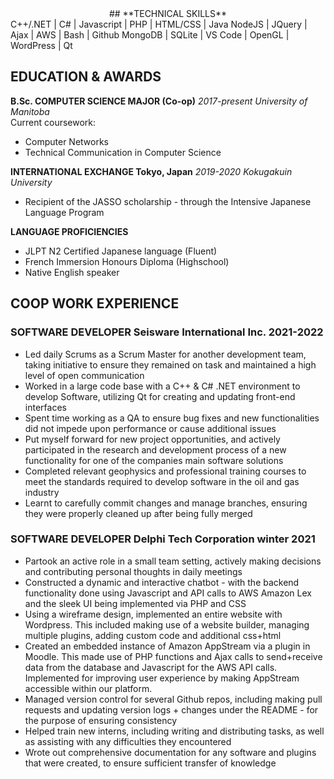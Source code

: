 <center>
## **TECHNICAL SKILLS**
</center>
C++/.NET | C# | Javascript | PHP | HTML/CSS | Java  
NodeJS | JQuery | Ajax | AWS | Bash | Github  
MongoDB | SQLite | VS Code | OpenGL | WordPress | Qt 

## **EDUCATION & AWARDS**   
**B.Sc. COMPUTER SCIENCE MAJOR (Co-op)**			  *2017-present
University of Manitoba*  
Current coursework: 
- Computer Networks
- Technical Communication in Computer Science
		     
**INTERNATIONAL EXCHANGE Tokyo, Japan**
*2019-2020 Kokugakuin University*  
- Recipient of the JASSO scholarship - through the Intensive 
Japanese Language Program

**LANGUAGE PROFICIENCIES**                                              
- JLPT N2 Certified Japanese language (Fluent)
- French Immersion Honours Diploma (Highschool)
- Native English speaker

## **COOP WORK EXPERIENCE** 
### **SOFTWARE DEVELOPER Seisware International Inc.		      2021-2022**
- Led daily Scrums as a Scrum Master for another development team, taking initiative to ensure they remained on task and maintained a high level of open communication
- Worked in a large code base with a C++ & C# .NET environment to develop Software, utilizing Qt for creating and updating front-end interfaces
- Spent time working as a QA to ensure bug fixes and new functionalities did not impede upon performance or cause additional issues
- Put myself forward for new project opportunities, and actively participated in the research and development process of a new functionality for one of the companies main software solutions
- Completed relevant geophysics and professional training courses to meet the standards required to develop software in the oil and gas industry
- Learnt to carefully commit changes and manage branches, ensuring they were properly cleaned up after being fully merged 

### **SOFTWARE DEVELOPER Delphi Tech Corporation		    winter 2021**
- Partook an active role in a small team setting, actively making decisions and contributing personal thoughts in daily meetings
- Constructed a dynamic and interactive chatbot - with the backend functionality done using Javascript and API calls to AWS Amazon Lex and the sleek UI being implemented via PHP and CSS
- Using a wireframe design, implemented an entire website with Wordpress. This included making use of a website builder, managing multiple plugins, adding custom code and additional css+html
- Created an embedded instance of Amazon AppStream via a plugin in Moodle. This made use of PHP functions and Ajax calls to send+receive data from the database and Javascript for the AWS API calls. Implemented for improving user experience by making AppStream accessible within our platform.
- Managed version control for several Github repos, including making pull requests and updating version logs + changes under the README - for the purpose of ensuring consistency
- Helped train new interns, including writing and distributing tasks, as well as assisting with any difficulties they encountered
- Wrote out comprehensive documentation for any software and plugins that were created, to ensure sufficient transfer of knowledge
